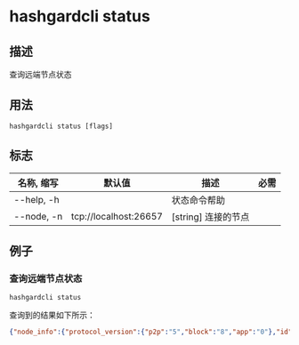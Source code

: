 # hashgardcli status

## 描述

查询远端节点状态

## 用法

```shell
hashgardcli status [flags]
```

## 标志

| 名称, 缩写             | 默认值                | 描述                                | 必需     |
| --------------------- | --------------------- | ----------------------------------- | -------- |
| --help, -h            |                       | 状态命令帮助                         |          |
| --node, -n            | tcp://localhost:26657 | [string] 连接的节点                  |          |

## 例子

### 查询远端节点状态

```shell
hashgardcli status
```

查询到的结果如下所示：

```json
{"node_info":{"protocol_version":{"p2p":"5","block":"8","app":"0"},"id":"b783ac2b41da096ddc3a26c2a39e3b0c1ea49d9e","listen_addr":"47.244.32.147:26656","network":"hashgard","version":"0.27.0","channels":"4020212223303800","moniker":"hashgard_test","other":{"tx_index":"on","rpc_address":"tcp://0.0.0.0:26657"}},"sync_info":{"latest_block_hash":"C91F7F46109F09E50B399893D666DF635944F0743F532F1D7D47B8D6CAD63926","latest_app_hash":"AF897AEDDF4C24A4DEC38EDC76F2CC32D9B419C3BF75D922F95A48B35332D108","latest_block_height":"13379","latest_block_time":"2018-12-18T09:03:09.164197624Z","catching_up":false},"validator_info":{"address":"5959DF3D28F601407A98D0B038174E288ED45BD7","pub_key":{"type":"tendermint/PubKeyEd25519","value":"wYrxKp7cw14eQiqzfGBggEV474ZA2lc35AieJM5SM6Y="},"voting_power":"0"}}


```
